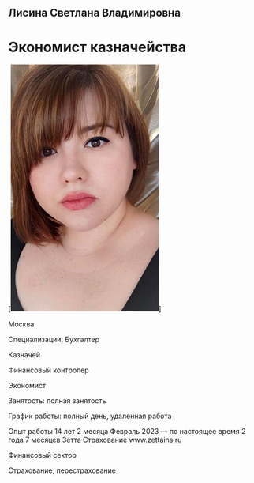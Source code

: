 ## Лисина Светлана Владимировна
# Экономист казначейства 
[![alt text](ln.jpg)]

Москва 

Специализации:
Бухгалтер

Казначей

Финансовый контролер

Экономист

Занятость: полная занятость

График работы: полный день, удаленная работа

Опыт работы 14 лет 2 месяца
Февраль 2023 — по настоящее время
2 года 7 месяцев
Зетта Страхование
www.zettains.ru

Финансовый сектор

Страхование, перестрахование